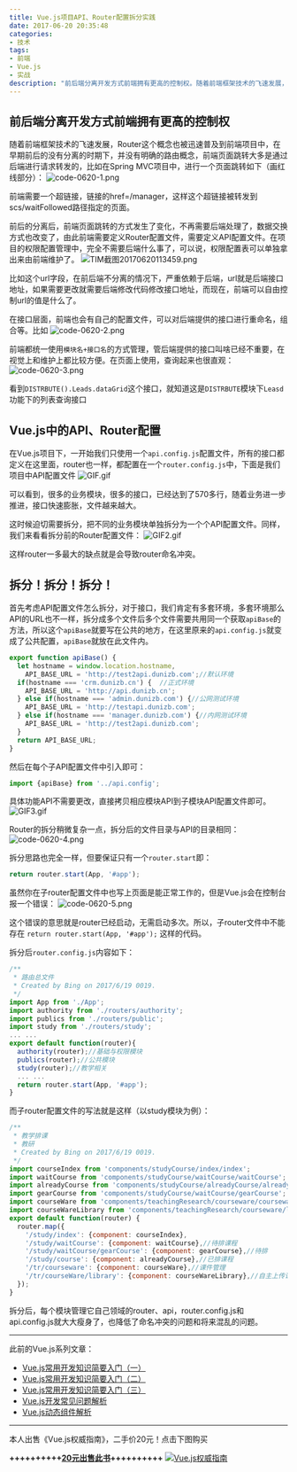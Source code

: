 ```yaml
---
title: Vue.js项目API、Router配置拆分实践
date: 2017-06-20 20:35:48
categories:
- 技术
tags:
- 前端
- Vue.js
- 实战
description: "前后端分离开发方式前端拥有更高的控制权。随着前端框架技术的飞速发展，Router这个概念也被迅速普及到前端项目中，在早期前后的没有分离的时期下，并没有明确的路由概念，前端页面跳转大多是通过后端进行请求转发的，比如在Spring MVC项目中，进行一个页面跳转如下。。。"
---
```


## 前后端分离开发方式前端拥有更高的控制权
<!-- more -->
随着前端框架技术的飞速发展，Router这个概念也被迅速普及到前端项目中，在早期前后的没有分离的时期下，并没有明确的路由概念，前端页面跳转大多是通过后端进行请求转发的，比如在Spring MVC项目中，进行一个页面跳转如下（画红线部分）： 
![code-0620-1.png](//ww3.sinaimg.cn/large/006tNc79ly1g5d7yf3yfej30l30ecjsv.jpg)

前端需要一个超链接，链接的href=/manager，这样这个超链接被转发到scs/waitFollowed路径指定的页面。

前后的分离后，前端页面跳转的方式发生了变化，不再需要后端处理了，数据交换方式也改变了，由此前端需要定义Router配置文件，需要定义API配置文件。在项目的权限配置管理中，完全不需要后端什么事了，可以说，权限配置表可以单独拿出来由前端维护了。 
![TIM截图20170620113459.png](//ww4.sinaimg.cn/large/006tNc79ly1g5d7ygz8brj30yg0dbwoa.jpg)

比如这个url字段，在前后端不分离的情况下，严重依赖于后端，url就是后端接口地址，如果需要更改就需要后端修改代码修改接口地址，而现在，前端可以自由控制url的值是什么了。

在接口层面，前端也会有自己的配置文件，可以对后端提供的接口进行重命名，组合等。比如 
![code-0620-2.png](//ww4.sinaimg.cn/large/006tNc79ly1g5d7yhixgvj30p30gaac9.jpg)

前端都统一使用`模块名+接口名`的方式管理，管后端提供的接口叫啥已经不重要，在视觉上和维护上都比较方便。在页面上使用，查询起来也很直观： 
![code-0620-3.png](//ww2.sinaimg.cn/large/006tNc79ly1g5d7yie0djj30nz07jglk.jpg)

看到`DISTRBUTE().Leads.dataGrid`这个接口，就知道这是`DISTRBUTE`模块下`Leasd`功能下的列表查询接口

## Vue.js中的API、Router配置

在Vue.js项目下，一开始我们只使用一个`api.config.js`配置文件，所有的接口都定义在这里面，router也一样，都配置在一个`router.config.js`中，下面是我们项目中API配置文件
![GIF.gif](//ww2.sinaimg.cn/large/006tNc79ly1g5d7yiyghrg30cm0ggb08.gif)

可以看到，很多的业务模块，很多的接口，已经达到了570多行，随着业务进一步推进，接口快速膨胀，文件越来越大。

这时候迫切需要拆分，把不同的业务模块单独拆分为一个个API配置文件。同样，我们来看看拆分前的Router配置文件： 
![GIF2.gif](//ww3.sinaimg.cn/large/006tNc79ly1g5d7yjtqylg30cl0ewhdt.gif)

这样router一多最大的缺点就是会导致router命名冲突。

## 拆分！拆分！拆分！

首先考虑API配置文件怎么拆分，对于接口，我们肯定有多套环境，多套环境那么API的URL也不一样，拆分成多个文件后多个文件需要共用同一个获取`apiBase`的方法，所以这个`apiBase`就要写在公共的地方，在这里原来的`api.config.js`就变成了公共配置，`apiBase`就放在此文件内。
```js
export function apiBase() {
  let hostname = window.location.hostname,
    API_BASE_URL = 'http://test2api.dunizb.com';//默认环境
  if(hostname === 'crm.dunizb.cn') {  //正式环境
    API_BASE_URL = 'http://api.dunizb.cn';
  } else if(hostname === 'admin.dunizb.com') {//公网测试环境
    API_BASE_URL = 'http://testapi.dunizb.com';
  } else if(hostname === 'manager.dunizb.com') {//内网测试环境
    API_BASE_URL = 'http://test2api.dunizb.com';
  }
  return API_BASE_URL;
}
```

然后在每个子API配置文件中引入即可：
```js
import {apiBase} from '../api.config';
```

具体功能API不需要更改，直接拷贝相应模块API到子模块API配置文件即可。 
![GIF3.gif](//ww1.sinaimg.cn/large/006tNc79ly1g5d7ykobv3g30ni0ewdmb.gif)

Router的拆分稍微复杂一点，拆分后的文件目录与API的目录相同： 
![code-0620-4.png](//ww1.sinaimg.cn/large/006tNc79ly1g5d7ym3w2ej30ba0d90t7.jpg)

拆分思路也完全一样，但要保证只有一个`router.start`即：
```js
return router.start(App, '#app');
```

虽然你在子router配置文件中也写上页面是能正常工作的，但是Vue.js会在控制台报一个错误： 
![code-0620-5.png](//ww1.sinaimg.cn/large/006tNc79ly1g5d7ymky4wj30i608pjr8.jpg)

这个错误的意思就是router已经启动，无需启动多次。所以，子router文件中不能存在 `return router.start(App, '#app');` 这样的代码。

拆分后`router.config.js`内容如下：
```js
/**
 * 路由总文件
 * Created by Bing on 2017/6/19 0019.
 */
import App from './App';
import authority from './routers/authority';
import publics from './routers/public';
import study from './routers/study';
... ...
export default function(router){
  authority(router);//基础与权限模块
  publics(router);//公共模块
  study(router);//教学相关
  ... ...
  return router.start(App, '#app');
}
```

而子router配置文件的写法就是这样（以study模块为例）：
```js
/**
 * 教学排课
 * 教研
 * Created by Bing on 2017/6/19 0019.
 */
import courseIndex from 'components/studyCourse/index/index';
import waitCourse from 'components/studyCourse/waitCourse/waitCourse';
import alreadyCourse from 'components/studyCourse/alreadyCourse/alreadyCourse';
import gearCourse from 'components/studyCourse/waitCourse/gearCourse';
import courseWare from 'components/teachingResearch/courseware/courseware.vue';
import courseWareLibrary from 'components/teachingResearch/courseware/library.vue';
export default function(router) {
  router.map({
    '/study/index': {component: courseIndex},
    '/study/waitCourse': {component: waitCourse},//待排课程
    '/study/waitCourse/gearCourse': {component: gearCourse},//待排
    '/study/course': {component: alreadyCourse},//已排课程
    '/tr/courseware': {component: courseWare},//课件管理
    '/tr/courseWare/library': {component: courseWareLibrary},//自主上传课件库
  });
}
```

拆分后，每个模块管理它自己领域的router、api，router.config.js和api.config.js就大大瘦身了，也降低了命名冲突的问题和将来混乱的问题。
****
此前的Vue.js系列文章：

 - [Vue.js常用开发知识简要入门（一）](http://dunizb.com/2016/12/18/Vue.js常用开发知识简要入门（一）)
 - [Vue.js常用开发知识简要入门（二）](//www.jianshu.com/p/ce9fc4c8a7ce)
 - [Vue.js常用开发知识简要入门（三）](http://dunizb.com/2017/02/13/Vue.js常用开发知识简要入门（三）)
 - [Vue.js开发常见问题解析](http://dunizb.com/2017/06/19/Vue.js开发常见问题解析/)
 - [Vue.js动态组件解析](http://dunizb.com/2017/06/19/Vue.js动态组件解析/)

 *****
 本人出售《Vue.js权威指南》，二手价20元！点击下图购买

 **++++++++++[20元出售此书](http://dunizb.com/obook/)++++++++++**
[![Vue.js权威指南](//ww3.sinaimg.cn/large/006tNc79ly1g5d7yn253zj30g20jkdjd.jpg)](http://dunizb.com/obook/)